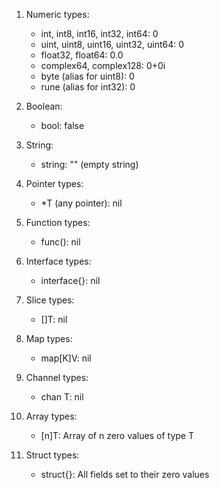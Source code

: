 1. Numeric types:
   - int, int8, int16, int32, int64: 0
   - uint, uint8, uint16, uint32, uint64: 0
   - float32, float64: 0.0
   - complex64, complex128: 0+0i
   - byte (alias for uint8): 0
   - rune (alias for int32): 0

2. Boolean:
   - bool: false

3. String:
   - string: "" (empty string)
4. Pointer types:
   - *T (any pointer): nil
5. Function types:
   - func(): nil
6. Interface types:
   - interface{}: nil
7. Slice types:
   - []T: nil
8. Map types:
   - map[K]V: nil
9. Channel types:
   - chan T: nil
10. Array types:
    - [n]T: Array of n zero values of type T
11. Struct types:
    - struct{}: All fields set to their zero values